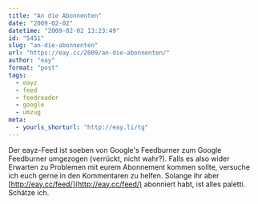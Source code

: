 ```yaml
---
title: "An die Abonnenten"
date: "2009-02-02"
datetime: "2009-02-02 13:23:49"
id: "5451"
slug: "an-die-abonnenten"
url: "https://eay.cc/2009/an-die-abonnenten/"
author: "eay"
format: "post"
tags:
  - eayz
  - feed
  - feedreader
  - google
  - umzug
meta:
  - yourls_shorturl: "http://eay.li/tg"
---
```


Der eayz-Feed ist soeben von Google's Feedburner zum Google Feedburner umgezogen (verrückt, nicht wahr?). Falls es also wider Erwarten zu Problemen mit eurem Abonnement kommen sollte, versuche ich euch gerne in den Kommentaren zu helfen. Solange ihr aber [http://eay.cc/feed/](http://eay.cc/feed/) abonniert habt, ist alles paletti. Schätze ich.
